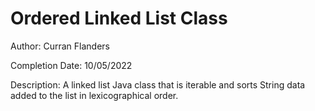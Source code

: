 # Ordered Linked List Class
Author: Curran Flanders

Completion Date: 10/05/2022

Description: A linked list Java class that is iterable and sorts String data added to the list in lexicographical order.
